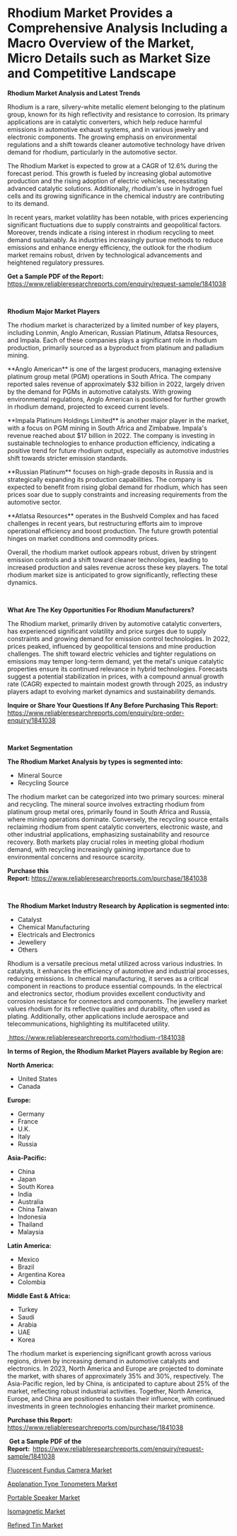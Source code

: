 <p><h1>Rhodium Market Provides a Comprehensive Analysis Including a Macro Overview of the Market, Micro Details such as Market Size and Competitive Landscape</h1></p><p><strong>Rhodium Market Analysis and Latest Trends</strong></p>
<p><p>Rhodium is a rare, silvery-white metallic element belonging to the platinum group, known for its high reflectivity and resistance to corrosion. Its primary applications are in catalytic converters, which help reduce harmful emissions in automotive exhaust systems, and in various jewelry and electronic components. The growing emphasis on environmental regulations and a shift towards cleaner automotive technology have driven demand for rhodium, particularly in the automotive sector.</p><p>The Rhodium Market is expected to grow at a CAGR of 12.6% during the forecast period. This growth is fueled by increasing global automotive production and the rising adoption of electric vehicles, necessitating advanced catalytic solutions. Additionally, rhodium's use in hydrogen fuel cells and its growing significance in the chemical industry are contributing to its demand.</p><p>In recent years, market volatility has been notable, with prices experiencing significant fluctuations due to supply constraints and geopolitical factors. Moreover, trends indicate a rising interest in rhodium recycling to meet demand sustainably. As industries increasingly pursue methods to reduce emissions and enhance energy efficiency, the outlook for the rhodium market remains robust, driven by technological advancements and heightened regulatory pressures.</p></p>
<p><strong>Get a Sample PDF of the Report:&nbsp;</strong> <a href="https://www.reliableresearchreports.com/enquiry/request-sample/1841038?utm_campaign=4&utm_medium=2&utm_source=Github&utm_content=ia&utm_term=11112024&utm_id=rhodium">https://www.reliableresearchreports.com/enquiry/request-sample/1841038</a></p>
<p>&nbsp;</p>
<p><strong>Rhodium Major Market Players</strong></p>
<p><p>The rhodium market is characterized by a limited number of key players, including Lonmin, Anglo American, Russian Platinum, Atlatsa Resources, and Impala. Each of these companies plays a significant role in rhodium production, primarily sourced as a byproduct from platinum and palladium mining.</p><p>**Anglo American** is one of the largest producers, managing extensive platinum group metal (PGM) operations in South Africa. The company reported sales revenue of approximately $32 billion in 2022, largely driven by the demand for PGMs in automotive catalysts. With growing environmental regulations, Anglo American is positioned for further growth in rhodium demand, projected to exceed current levels.</p><p>**Impala Platinum Holdings Limited** is another major player in the market, with a focus on PGM mining in South Africa and Zimbabwe. Impala's revenue reached about $17 billion in 2022. The company is investing in sustainable technologies to enhance production efficiency, indicating a positive trend for future rhodium output, especially as automotive industries shift towards stricter emission standards.</p><p>**Russian Platinum** focuses on high-grade deposits in Russia and is strategically expanding its production capabilities. The company is expected to benefit from rising global demand for rhodium, which has seen prices soar due to supply constraints and increasing requirements from the automotive sector.</p><p>**Atlatsa Resources** operates in the Bushveld Complex and has faced challenges in recent years, but restructuring efforts aim to improve operational efficiency and boost production. The future growth potential hinges on market conditions and commodity prices.</p><p>Overall, the rhodium market outlook appears robust, driven by stringent emission controls and a shift toward cleaner technologies, leading to increased production and sales revenue across these key players. The total rhodium market size is anticipated to grow significantly, reflecting these dynamics.</p></p>
<p>&nbsp;</p>
<p><strong>What Are The Key Opportunities For Rhodium Manufacturers?</strong></p>
<p><p>The Rhodium market, primarily driven by automotive catalytic converters, has experienced significant volatility and price surges due to supply constraints and growing demand for emission control technologies. In 2022, prices peaked, influenced by geopolitical tensions and mine production challenges. The shift toward electric vehicles and tighter regulations on emissions may temper long-term demand, yet the metal's unique catalytic properties ensure its continued relevance in hybrid technologies. Forecasts suggest a potential stabilization in prices, with a compound annual growth rate (CAGR) expected to maintain modest growth through 2025, as industry players adapt to evolving market dynamics and sustainability demands.</p></p>
<p><strong>Inquire or Share Your Questions If Any Before Purchasing This Report:</strong> <a href="https://www.reliableresearchreports.com/enquiry/pre-order-enquiry/1841038?utm_campaign=4&utm_medium=2&utm_source=Github&utm_content=ia&utm_term=11112024&utm_id=rhodium">https://www.reliableresearchreports.com/enquiry/pre-order-enquiry/1841038</a></p>
<p>&nbsp;</p>
<p><strong>Market Segmentation</strong></p>
<p><strong>The Rhodium Market Analysis by types is segmented into:</strong></p>
<p><ul><li>Mineral Source</li><li>Recycling Source</li></ul></p>
<p><p>The rhodium market can be categorized into two primary sources: mineral and recycling. The mineral source involves extracting rhodium from platinum group metal ores, primarily found in South Africa and Russia, where mining operations dominate. Conversely, the recycling source entails reclaiming rhodium from spent catalytic converters, electronic waste, and other industrial applications, emphasizing sustainability and resource recovery. Both markets play crucial roles in meeting global rhodium demand, with recycling increasingly gaining importance due to environmental concerns and resource scarcity.</p></p>
<p><strong>Purchase this Report:&nbsp;</strong><a href="https://www.reliableresearchreports.com/purchase/1841038?utm_campaign=4&utm_medium=2&utm_source=Github&utm_content=ia&utm_term=11112024&utm_id=rhodium">https://www.reliableresearchreports.com/purchase/1841038</a></p>
<p>&nbsp;</p>
<p><strong>The Rhodium Market Industry Research by Application is segmented into:</strong></p>
<p><ul><li>Catalyst</li><li>Chemical Manufacturing</li><li>Electricals and Electronics</li><li>Jewellery</li><li>Others</li></ul></p>
<p><p>Rhodium is a versatile precious metal utilized across various industries. In catalysts, it enhances the efficiency of automotive and industrial processes, reducing emissions. In chemical manufacturing, it serves as a critical component in reactions to produce essential compounds. In the electrical and electronics sector, rhodium provides excellent conductivity and corrosion resistance for connectors and components. The jewellery market values rhodium for its reflective qualities and durability, often used as plating. Additionally, other applications include aerospace and telecommunications, highlighting its multifaceted utility.</p></p>
<p><a href="https://www.reliableresearchreports.com/rhodium-r1841038?utm_campaign=4&utm_medium=2&utm_source=Github&utm_content=ia&utm_term=11112024&utm_id=rhodium">&nbsp;https://www.reliableresearchreports.com/rhodium-r1841038</a></p>
<p><strong>In terms of Region, the Rhodium Market Players available by Region are:</strong></p>
<p>
    <p> <strong> North America: </strong>
        <ul>
            <li>United States</li>
            <li>Canada</li>
        </ul>
        </p> 
    <p> <strong> Europe: </strong>
        <ul>
            <li>Germany</li>
            <li>France</li>
            <li>U.K.</li>
            <li>Italy</li>
            <li>Russia</li>
        </ul>
        </p> 
    <p> <strong> Asia-Pacific: </strong>
        <ul>
            <li>China</li>
            <li>Japan</li>
            <li>South Korea</li>
            <li>India</li>
            <li>Australia</li>
            <li>China Taiwan</li>
            <li>Indonesia</li>
            <li>Thailand</li>
            <li>Malaysia</li>
        </ul>
        </p> 
    <p> <strong> Latin America: </strong>
        <ul>
            <li>Mexico</li>
            <li>Brazil</li>
            <li>Argentina Korea</li>
            <li>Colombia</li>
        </ul>
        </p> 
    <p> <strong> Middle East & Africa: </strong>
        <ul>
            <li>Turkey</li>
            <li>Saudi</li>
            <li>Arabia</li>
            <li>UAE</li>
            <li>Korea</li>
        </ul>
    </p>
    </p>
<p><p>The rhodium market is experiencing significant growth across various regions, driven by increasing demand in automotive catalysts and electronics. In 2023, North America and Europe are projected to dominate the market, with shares of approximately 35% and 30%, respectively. The Asia-Pacific region, led by China, is anticipated to capture about 25% of the market, reflecting robust industrial activities. Together, North America, Europe, and China are positioned to sustain their influence, with continued investments in green technologies enhancing their market prominence.</p></p>
<p><strong>Purchase this Report: </strong><a href="https://www.reliableresearchreports.com/purchase/1841038?utm_campaign=4&utm_medium=2&utm_source=Github&utm_content=ia&utm_term=11112024&utm_id=rhodium">https://www.reliableresearchreports.com/purchase/1841038</a></p>
<p>&nbsp;<strong>Get a Sample PDF of the Report:&nbsp;&nbsp;</strong><a href="https://www.reliableresearchreports.com/enquiry/request-sample/1841038?utm_campaign=4&utm_medium=2&utm_source=Github&utm_content=ia&utm_term=11112024&utm_id=rhodium">https://www.reliableresearchreports.com/enquiry/request-sample/1841038</a></p>
<p><strong></strong></p>
<p><p><a href="https://issuu.com/reportprime-2/docs/fluorescent-fundus-camera-market-si_5c656a439d0ca3?utm_campaign=4&utm_medium=2&utm_source=Github&utm_content=ia&utm_term=11112024&utm_id=rhodium">Fluorescent Fundus Camera Market</a></p><p><a href="https://issuu.com/reportprime-2/docs/applanation-type-tonometers-market-_13c8cf8af5fc6a?utm_campaign=4&utm_medium=2&utm_source=Github&utm_content=ia&utm_term=11112024&utm_id=rhodium">Applanation Type Tonometers Market</a></p><p><a href="https://www.linkedin.com/pulse/navigating-portable-speaker-market-expert-analysis-forecast-uoabf?utm_campaign=4&utm_medium=2&utm_source=Github&utm_content=ia&utm_term=11112024&utm_id=rhodium">Portable Speaker Market</a></p><p><a href="https://www.linkedin.com/pulse/isomagnetic-market-consolidation-impact-structure-2024-2031-ismsf?utm_campaign=4&utm_medium=2&utm_source=Github&utm_content=ia&utm_term=11112024&utm_id=rhodium">Isomagnetic Market</a></p><p><a href="https://github.com/WayneHopkins413/Market-Research-Report-List-1/blob/main/refined-tin-market.md?utm_campaign=4&utm_medium=2&utm_source=Github&utm_content=ia&utm_term=11112024&utm_id=rhodium">Refined Tin Market</a></p></p>